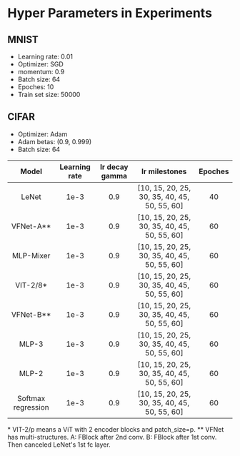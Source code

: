# Hyper Parameters in Experiments

## MNIST

+ Learning rate: 0.01
+ Optimizer: SGD
+ momentum: 0.9
+ Batch size: 64
+ Epoches: 10
+ Train set size: 50000

## CIFAR

+ Optimizer: Adam
+ Adam betas: (0.9, 0.999)
+ Batch size: 64

| Model | Learning rate | lr decay gamma | lr milestones | Epoches |
| :---: | :---: | :---: | :---: | :---: |
| LeNet  | 1e-3 | 0.9 | [10, 15, 20, 25, 30, 35, 40, 45, 50, 55, 60] | 40 |
| VFNet-A\*\* | 1e-3 | 0.9 | [10, 15, 20, 25, 30, 35, 40, 45, 50, 55, 60] | 60 |
| MLP-Mixer | 1e-3 | 0.9 | [10, 15, 20, 25, 30, 35, 40, 45, 50, 55, 60] | 60 |
| VIT-2/8\* | 1e-3 | 0.9 | [10, 15, 20, 25, 30, 35, 40, 45, 50, 55, 60] | 60 |
| VFNet-B\*\* | 1e-3 | 0.9 | [10, 15, 20, 25, 30, 35, 40, 45, 50, 55, 60] | 60 |
| MLP-3  | 1e-3 | 0.9 | [10, 15, 20, 25, 30, 35, 40, 45, 50, 55, 60] | 60 |
| MLP-2  | 1e-3 | 0.9 | [10, 15, 20, 25, 30, 35, 40, 45, 50, 55, 60] | 60 |
| Softmax regression | 1e-3 | 0.9 | [10, 15, 20, 25, 30, 35, 40, 45, 50, 55, 60] | 60 |

\* VIT-2/p means a ViT with 2 encoder blocks and patch_size=p.
\*\* VFNet has multi-structures. A: FBlock after 2nd conv. B: FBlock after 1st conv. Then canceled LeNet's 1st fc layer.
